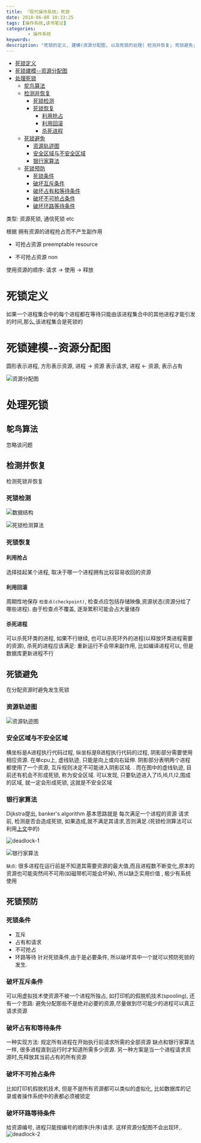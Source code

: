 ```yaml
---
title: 『现代操作系统』死锁
date: 2018-06-08 10:33:25
tags: [操作系统,读书笔记]
categories: 
        - 操作系统
keywords: 
description: "死锁的定义, 建模(资源分配图, 以及死锁的处理( 检测并恢复; 死锁避免; 死锁预防)"
---
```



<!-- TOC -->

- [死锁定义](#死锁定义)
- [死锁建模--资源分配图](#死锁建模--资源分配图)
- [处理死锁](#处理死锁)
    - [鸵鸟算法](#鸵鸟算法)
    - [检测并恢复](#检测并恢复)
        - [死锁检测](#死锁检测)
        - [死锁恢复](#死锁恢复)
            - [利用抢占](#利用抢占)
            - [利用回滚](#利用回滚)
            - [杀死进程](#杀死进程)
    - [死锁避免](#死锁避免)
        - [资源轨迹图](#资源轨迹图)
        - [安全区域与不安全区域](#安全区域与不安全区域)
        - [银行家算法](#银行家算法)
    - [死锁预防](#死锁预防)
        - [死锁条件](#死锁条件)
        - [破坏互斥条件](#破坏互斥条件)
        - [破坏占有和等待条件](#破坏占有和等待条件)
        - [破坏不可抢占条件](#破坏不可抢占条件)
        - [破坏环路等待条件](#破坏环路等待条件)

<!-- /TOC -->

类型: 资源死锁, 通信死锁 etc

根据 拥有资源的进程抢占而不产生副作用

* 可抢占资源 preemptable resource


* 不可抢占资源 non

 
使用资源的顺序: 请求  ->  使用 -> 释放

<a id="markdown-死锁定义" name="死锁定义"></a>
# 死锁定义

如果一个进程集合中的每个进程都在等待只能由该进程集合中的其他进程才能引发的时间,那么,该进程集合是死锁的

<a id="markdown-死锁建模--资源分配图" name="死锁建模--资源分配图"></a>
# 死锁建模--资源分配图

圆形表示进程, 方形表示资源,  进程 -> 资源 表示请求,   进程 <- 资源, 表示占有

![资源分配图](https://github.com/mbinary/mbinary.github.io/tree/hexo/source/images/资源分配图.png)


<a id="markdown-处理死锁" name="处理死锁"></a>
# 处理死锁
<a id="markdown-鸵鸟算法" name="鸵鸟算法"></a>
## 鸵鸟算法
忽略该问题
<a id="markdown-检测并恢复" name="检测并恢复"></a>
## 检测并恢复
检测死锁并恢复
<a id="markdown-死锁检测" name="死锁检测"></a>
### 死锁检测
	
![数据结构](https://github.com/mbinary/mbinary.github.io/tree/hexo/source/images/数据结构.png)

![死锁检测算法](https://github.com/mbinary/mbinary.github.io/tree/hexo/source/images/死锁检测算法.png)

<a id="markdown-死锁恢复" name="死锁恢复"></a>
### 死锁恢复
<a id="markdown-利用抢占" name="利用抢占"></a>
#### 利用抢占
选择挂起某个进程, 取决于哪一个进程拥有比较容易收回的资源
<a id="markdown-利用回滚" name="利用回滚"></a>
#### 利用回滚
周期性地保存 `检查点(checkpoint)`, 检查点应包括存储映像,资源状态(资源分给了哪些进程). 由于检查点不覆盖, 逐渐累积可能会占大量储存
<a id="markdown-杀死进程" name="杀死进程"></a>
#### 杀死进程
可以杀死环类的进程, 如果不行继续,  也可以杀死环外的进程(以释放环类进程需要的资源),  杀死的进程应该满足: 重新运行不会带来副作用, 比如编译进程可以, 但是数据库更新进程不行
<a id="markdown-死锁避免" name="死锁避免"></a>
## 死锁避免
在分配资源时避免发生死锁
<a id="markdown-资源轨迹图" name="资源轨迹图"></a>
### 资源轨迹图

![资源轨迹图](https://github.com/mbinary/mbinary.github.io/tree/hexo/source/images/资源轨迹图.png)

<a id="markdown-安全区域与不安全区域" name="安全区域与不安全区域"></a>
### 安全区域与不安全区域
横坐标是A进程执行代码过程, 纵坐标是B进程执行代码的过程, 阴影部分需要使用相应资源.  在单cpu上, 虚线轨迹, 只能是向上或向右延伸.  阴影部分表明两个进程都使用了一个资源, 互斥规则决定不可能进入阴影区域. .  而在图中的虚线轨迹, 目前还有机会不形成死锁, 称为安全区域. 可以发现, 只要轨迹进入了I5,I6,I1,I2,围成的区域, 就一定会形成死锁, 这就是不安全区域

<a id="markdown-银行家算法" name="银行家算法"></a>
### 银行家算法
Dijkstra提出,  banker's algorithm
基本思路就是 每次满足一个进程的资源  请求前, 检测是否会造成死锁, 如果造成,就不满足其请求,否则满足.(死锁检测算法可以利用[上文](#死锁检测)中的)

![deadlock-1](https://github.com/mbinary/mbinary.github.io/tree/hexo/source/images/deadlock-1.png)


![银行家算法](https://github.com/mbinary/mbinary.github.io/tree/hexo/source/images/银行家算法.png)

`缺点`: 很多进程在运行前是不知道其需要资源的最大值,而且进程数不断变化,原本的资源也可能突然间不可用(如磁带机可能会坏掉), 所以缺乏实用价值  , 极少有系统使用
<a id="markdown-死锁预防" name="死锁预防"></a>
## 死锁预防
<a id="markdown-死锁条件" name="死锁条件"></a>
### 死锁条件
- 互斥
- 占有和请求
- 不可抢占
- 环路等待
针对死锁条件,由于是必要条件, 所以破坏其中一个就可以预防死锁的发生.

<a id="markdown-破坏互斥条件" name="破坏互斥条件"></a>
### 破坏互斥条件
可以用虚拟技术使资源不被一个进程所独占, 如打印机的假脱机技术(spooling),
还有一个思路: 避免分配那些不是绝对必要的资源,尽量做到尽可能少的进程可以真正请求资源

<a id="markdown-破坏占有和等待条件" name="破坏占有和等待条件"></a>
### 破坏占有和等待条件
一种实现方法: 规定所有进程在开始执行前请求所需的全部资源
缺点和银行家算法一样, 很多进程直到运行时才知道所需多少资源.
另一种方案是当一个进程请求资源时,先释放其当前占有的所有资源

<a id="markdown-破坏不可抢占条件" name="破坏不可抢占条件"></a>
### 破坏不可抢占条件
比如打印机假脱机技术, 但是不是所有资源都可以类似的虚拟化, 比如数据库的记录或者操作系统中的表都必须被锁定

<a id="markdown-破坏环路等待条件" name="破坏环路等待条件"></a>
### 破坏环路等待条件
给资源编号, 进程只能按编号的顺序(升序)请求. 这样资源分配图不会出现环,.
![deadlock-2](https://github.com/mbinary/mbinary.github.io/tree/hexo/source/images/deadlock-2.png)

